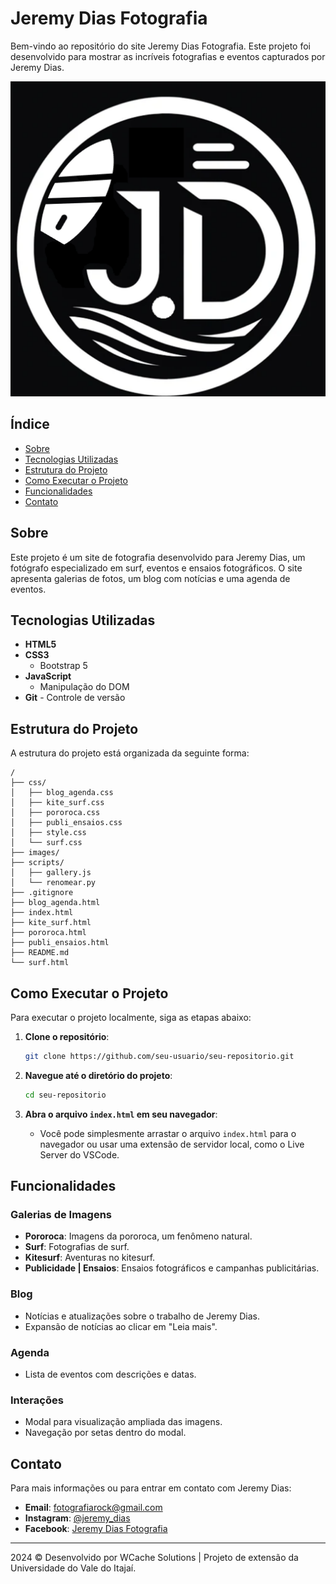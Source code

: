 
# Jeremy Dias Fotografia

Bem-vindo ao repositório do site Jeremy Dias Fotografia. Este projeto foi desenvolvido para mostrar as incríveis fotografias e eventos capturados por Jeremy Dias.

![Jeremy Dias Fotografia](images/logo_2_v4.png)

## Índice

- [Sobre](#sobre)
- [Tecnologias Utilizadas](#tecnologias-utilizadas)
- [Estrutura do Projeto](#estrutura-do-projeto)
- [Como Executar o Projeto](#como-executar-o-projeto)
- [Funcionalidades](#funcionalidades)
- [Contato](#contato)

## Sobre

Este projeto é um site de fotografia desenvolvido para Jeremy Dias, um fotógrafo especializado em surf, eventos e ensaios fotográficos. O site apresenta galerias de fotos, um blog com notícias e uma agenda de eventos.

## Tecnologias Utilizadas

- **HTML5**
- **CSS3**
  - Bootstrap 5
- **JavaScript**
  - Manipulação do DOM
- **Git** - Controle de versão

## Estrutura do Projeto

A estrutura do projeto está organizada da seguinte forma:

```
/
├── css/
│   ├── blog_agenda.css
│   ├── kite_surf.css
│   ├── pororoca.css
│   ├── publi_ensaios.css
│   ├── style.css
│   └── surf.css
├── images/
├── scripts/
│   ├── gallery.js
│   └── renomear.py
├── .gitignore
├── blog_agenda.html
├── index.html
├── kite_surf.html
├── pororoca.html
├── publi_ensaios.html
├── README.md
└── surf.html
```

## Como Executar o Projeto

Para executar o projeto localmente, siga as etapas abaixo:

1. **Clone o repositório**:
   ```bash
   git clone https://github.com/seu-usuario/seu-repositorio.git
   ```

2. **Navegue até o diretório do projeto**:
   ```bash
   cd seu-repositorio
   ```

3. **Abra o arquivo `index.html` em seu navegador**:
   - Você pode simplesmente arrastar o arquivo `index.html` para o navegador ou usar uma extensão de servidor local, como o Live Server do VSCode.

## Funcionalidades

### Galerias de Imagens

- **Pororoca**: Imagens da pororoca, um fenômeno natural.
- **Surf**: Fotografias de surf.
- **Kitesurf**: Aventuras no kitesurf.
- **Publicidade | Ensaios**: Ensaios fotográficos e campanhas publicitárias.

### Blog

- Notícias e atualizações sobre o trabalho de Jeremy Dias.
- Expansão de notícias ao clicar em "Leia mais".

### Agenda

- Lista de eventos com descrições e datas.

### Interações

- Modal para visualização ampliada das imagens.
- Navegação por setas dentro do modal.

## Contato

Para mais informações ou para entrar em contato com Jeremy Dias:

- **Email**: [fotografiarock@gmail.com](fotografiarock@gmail.com)
- **Instagram**: [@jeremy_dias](https://www.instagram.com/jeremydiasfotografia)
- **Facebook**: [Jeremy Dias Fotografia](https://www.facebook.com/jeremy.diasii)

---

2024 © Desenvolvido por WCache Solutions | Projeto de extensão da Universidade do Vale do Itajaí.
